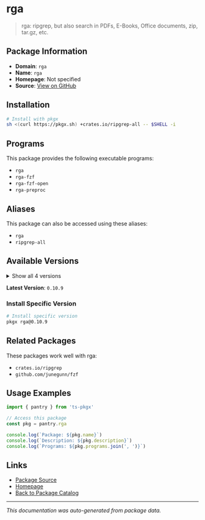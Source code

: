# rga

> rga: ripgrep, but also search in PDFs, E-Books, Office documents, zip, tar.gz, etc.

## Package Information

- **Domain**: `rga`
- **Name**: `rga`
- **Homepage**: Not specified
- **Source**: [View on GitHub](https://github.com/pkgxdev/pantry/tree/main/projects/crates.io/ripgrep-all/package.yml)

## Installation

```bash
# Install with pkgx
sh <(curl https://pkgx.sh) +crates.io/ripgrep-all -- $SHELL -i
```

## Programs

This package provides the following executable programs:

- `rga`
- `rga-fzf`
- `rga-fzf-open`
- `rga-preproc`

## Aliases

This package can also be accessed using these aliases:

- `rga`
- `ripgrep-all`

## Available Versions

<details>
<summary>Show all 4 versions</summary>

- `0.10.9`, `0.10.8`, `0.10.7`, `0.10.6`

</details>

**Latest Version**: `0.10.9`

### Install Specific Version

```bash
# Install specific version
pkgx rga@0.10.9
```

## Related Packages

These packages work well with rga:

- `crates.io/ripgrep`
- `github.com/junegunn/fzf`

## Usage Examples

```typescript
import { pantry } from 'ts-pkgx'

// Access this package
const pkg = pantry.rga

console.log(`Package: ${pkg.name}`)
console.log(`Description: ${pkg.description}`)
console.log(`Programs: ${pkg.programs.join(', ')}`)
```

## Links

- [Package Source](https://github.com/pkgxdev/pantry/tree/main/projects/crates.io/ripgrep-all/package.yml)
- [Homepage](#)
- [Back to Package Catalog](../package-catalog.md)

---

*This documentation was auto-generated from package data.*
